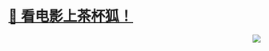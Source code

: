 # [🦊 看电影上茶杯狐！](https://www.cupfox.com)
<p align="right"><img src="https://visitor-badge.glitch.me/badge?page_id=Jackeriss"/></p>

